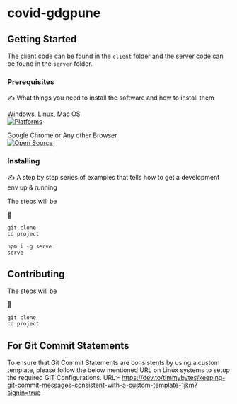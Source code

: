# covid-gdgpune

## Getting Started

The client code can be found in the `client` folder and the server code can be found in the `server` folder.

### Prerequisites

:writing_hand: What things you need to install the software and how to install them

Windows, Linux, Mac OS  
[![Platforms](https://img.shields.io/badge/platform-linux--64%20%7C%20win--32%20%7C%20osx--64%20%7C%20win--64-lightgrey)](https://img.shields.io/badge/platform-linux--64%20%7C%20win--32%20%7C%20osx--64%20%7C%20win--64-lightgrey)

Google Chrome or Any other Browser  
[![Open Source](https://badges.frapsoft.com/os/v1/open-source.svg?v=103)](https://opensource.org/)

### Installing

:writing_hand: A step by step series of examples that tells how to get a development env up & running

The steps will be

:memo:

```
git clone
cd project

npm i -g serve
serve
```

## Contributing

The steps will be

:memo:

```
git clone
cd project
```

## For Git Commit Statements
To ensure that Git Commit Statements are consistents by using a custom template, please follow the below mentioned URL on Linux systems to setup the required GIT Configurations.
URL:- https://dev.to/timmybytes/keeping-git-commit-messages-consistent-with-a-custom-template-1jkm?signin=true
